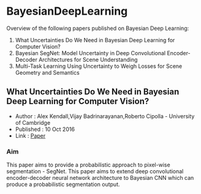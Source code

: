 # BayesianDeepLearning
Overview of the following papers published on Bayesian Deep Learning:
1. What Uncertainties Do We Need in Bayesian Deep Learning for Computer Vision?
2. Bayesian SegNet: Model Uncertainty in Deep Convolutional Encoder-Decoder     Architectures for Scene Understanding
3. Multi-Task Learning Using Uncertainty to Weigh Losses for Scene Geometry and Semantics

## What Uncertainties Do We Need in Bayesian Deep Learning for Computer Vision?

- Author : Alex Kendall,Vijay Badrinarayanan,Roberto Cipolla - University of Cambridge
- Published : 10 Oct 2016
- Link : [Paper](https://arxiv.org/pdf/1511.02680.pdf)
### Aim
This paper aims to provide a probabilistic approach to pixel-wise segmentation - SegNet. This paper aims to extend deep convolutional encoder-decoder neural network architecture to Bayesian CNN which can produce a probabilistic segmentation output.






